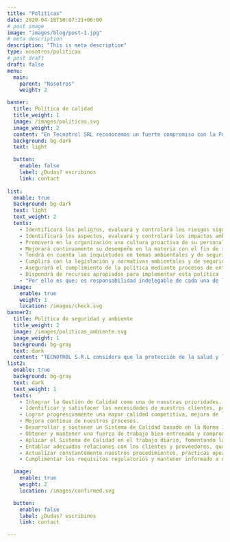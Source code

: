 ```yaml
---
title: "Politicas"
date: 2020-04-18T10:07:21+06:00
# post image
image: "images/blog/post-1.jpg"
# meta description
description: "This is meta description"
type: nosotros/politicas
# post draft
draft: false
menu:
  main:
    parent: "Nosotros"
    weight: 2

banner:
  title: Política de calidad
  title_weight: 1
  image: /images/politicas.svg
  image_weight: 2
  content: "En Tecnotrol SRL reconocemos un fuerte compromiso con la Política de Calidad, en un camino hacia la calidad total en el que no nos detendremos y que debe inspirar y controlar cada una de nuestras decisiones y acciones en todas las actividades, productos, procesos y servicios que desarrollamos"
  background: bg-dark
  text: light

  button:
    enable: false 
    label: ¿Dudas? escribinos
    link: contact
  
list:
  enable: true
  background: bg-dark
  text: light
  text_weight: 2
  texts:
    - Identificará los peligros, evaluará y controlará los riesgos significativos de Seguridad y   Salud Ocupacional de sus actividades.
    - Identificará los aspectos, evaluará y controlará los impactos ambientales significativos, realizando las acciones que sean necesarias para  la prevención de la  contaminación.
    - Promoverá en la organización una cultura proactiva de su personal, donde se valore la excelencia en el desempeño Ambiental y de Seguridad y Salud Ocupacional
    - Mejorará continuamente su desempeño en la materia con el fin de reducir accidentes y enfermedades laborales y minimizar los impactos ambientales
    - Tendrá en cuenta las inquietudes en temas ambientales y de seguridad y salud ocupacional del  personal, los contratistas, los clientes y la comunidad
    - Cumplirá con la legislación y normativas ambientales y de seguridad y salud ocupacional vigentes así como los requisitos de cumplimiento exigidos por los clientes
    - Asegurará el cumplimiento de la política mediante procesos de entrenamiento, capacitación, auditorias internas y revisiones periódica por parte de la Dirección
    - Dispondrá de recursos apropiados para implementar esta política
    - "Por ello es que: es responsabilidad indelegable de cada una de las personas que componen la Gerencia de TECNOTROL SRL, cumplir y hacer cumplir ésta Política, así como la legislación vigente en Higiene y seguridad en el trabajo"
  image:
    enable: true
    weight: 1
    location: /images/check.svg
banner2:
  title: Política de seguridad y ambiente
  title_weight: 2
  image: /images/politicas_ambiente.svg
  image_weight: 1
  background: bg-gray
  text: dark
  content: "TECNOTROL S.R.L considera que la protección de la salud y la seguridad de sus empleados y la de terceros involucrados, así como la preservación del medio ambiente, son prioritarias para el desempeño de la Compañía por lo que se compromete, en las actividades, productos y servicios asociados a los proyectos  que desarrolla , a implementar y mantener un Sistema de Gestión Ambiental y de Seguridad y Salud Ocupacional basado en la prevención de los accidentes e incidentes de  laborales, enfermedades ocupacionales y los impactos ambientales."
list2:
  enable: true
  background: bg-gray
  text: dark
  text_weight: 1
  texts:
    - Integrar la Gestión de Calidad como una de nuestras prioridades.
    - Identificar y satisfacer las necesidades de nuestros clientes, proporcionándoles productos y servicios en tiempo y forma con responsabilidad y ética.
    - Lograr progresivamente una mayor calidad competitiva, mejora de la eficiencia y disminución de los costos.
    - Mejora continua de nuestros procesos.
    - Desarrollar y sostener un Sistema de Calidad basado en la Norma ISO 9001, instalando mejoras en todos nuestros procesos en forma permanente.
    - Obtener y mantener una fuerza de trabajo bien entrenada y comprometida con todas sus tareas, mediante la capacitación y entrenamiento sistemático.
    - Aplicar el Sistema de Calidad en el trabajo diario, fomentando la participación de todas las personas de la empresa.
    - Entablar adecuadas relaciones con los clientes y proveedores, que permitan mejorar la calidad de nuestros productos y servicios.
    - Actualizar constantemente nuestros procedimientos, prácticas operativas y controles de nuestros productos y servicios.
    - Cumplimentar los requisitos regulatorios y mantener informado a nuestro personal sobre cualquier eventual cambio.

  image:
    enable: true
    weight: 2
    location: /images/confirmed.svg

  button:
    enable: false 
    label: ¿Dudas? escribinos
    link: contact

---
```



